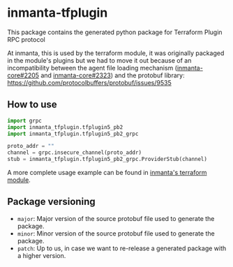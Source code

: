 # inmanta-tfplugin
This package contains the generated python package for Terraform Plugin RPC protocol

At inmanta, this is used by the terraform module, it was originally packaged in the module's plugins but we had to move it out because of an incompatibility between the agent file loading mechanism ([inmanta-core#2205](https://github.com/inmanta/inmanta-core/pull/2205) and [inmanta-core#2323](https://github.com/inmanta/inmanta-core/pull/2323)) and the protobuf library: https://github.com/protocolbuffers/protobuf/issues/9535

## How to use
```python
import grpc
import inmanta_tfplugin.tfplugin5_pb2
import inmanta_tfplugin.tfplugin5_pb2_grpc

proto_addr = ""
channel = grpc.insecure_channel(proto_addr)
stub = inmanta_tfplugin.tfplugin5_pb2_grpc.ProviderStub(channel)
```

A more complete usage example can be found in [inmanta's terraform module](https://github.com/inmanta/terraform).

## Package versioning

- `major`: Major version of the source protobuf file used to generate the package.
- `minor`: Minor version of the source protobuf file used to generate the package.
- `patch`: Up to us, in case we want to re-release a generated package with a higher version.
